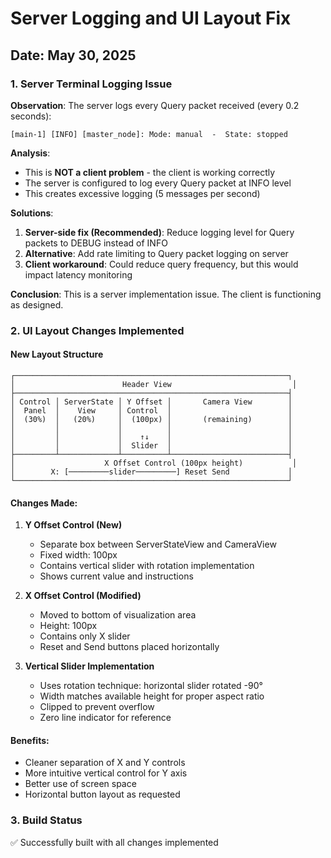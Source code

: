 # Server Logging and UI Layout Fix

## Date: May 30, 2025

### 1. Server Terminal Logging Issue

**Observation**: The server logs every Query packet received (every 0.2 seconds):
```
[main-1] [INFO] [master_node]: Mode: manual  -  State: stopped
```

**Analysis**:
- This is **NOT a client problem** - the client is working correctly
- The server is configured to log every Query packet at INFO level
- This creates excessive logging (5 messages per second)

**Solutions**:
1. **Server-side fix (Recommended)**: Reduce logging level for Query packets to DEBUG instead of INFO
2. **Alternative**: Add rate limiting to Query packet logging on server
3. **Client workaround**: Could reduce query frequency, but this would impact latency monitoring

**Conclusion**: This is a server implementation issue. The client is functioning as designed.

### 2. UI Layout Changes Implemented

#### New Layout Structure
```
┌─────────────────────────────────────────────────────────────┐
│                        Header View                           │
├─────────────────────────────────────────────────────────────┤
│ Control │ ServerState │ Y Offset │       Camera View        │
│  Panel  │    View     │ Control  │                          │
│  (30%)  │   (20%)     │  (100px) │       (remaining)        │
│         │             │          │                          │
│         │             │    ↑↓    │                          │
│         │             │  Slider  │                          │
├─────────┴─────────────┴──────────┴──────────────────────────┤
│                    X Offset Control (100px height)           │
│        X: [─────────slider─────────] Reset Send             │
└─────────────────────────────────────────────────────────────┘
```

#### Changes Made:

1. **Y Offset Control (New)**
   - Separate box between ServerStateView and CameraView
   - Fixed width: 100px
   - Contains vertical slider with rotation implementation
   - Shows current value and instructions

2. **X Offset Control (Modified)**
   - Moved to bottom of visualization area
   - Height: 100px
   - Contains only X slider
   - Reset and Send buttons placed horizontally

3. **Vertical Slider Implementation**
   - Uses rotation technique: horizontal slider rotated -90°
   - Width matches available height for proper aspect ratio
   - Clipped to prevent overflow
   - Zero line indicator for reference

#### Benefits:
- Cleaner separation of X and Y controls
- More intuitive vertical control for Y axis
- Better use of screen space
- Horizontal button layout as requested

### 3. Build Status
✅ Successfully built with all changes implemented 
